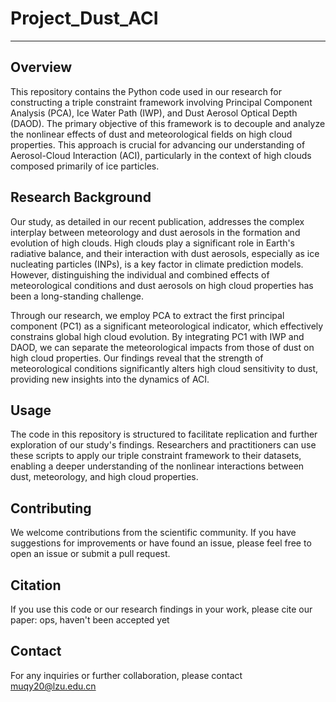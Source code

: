 # Project_Dust_ACI
---
## Overview
This repository contains the Python code used in our research for constructing a triple constraint framework involving Principal Component Analysis (PCA), Ice Water Path (IWP), and Dust Aerosol Optical Depth (DAOD). The primary objective of this framework is to decouple and analyze the nonlinear effects of dust and meteorological fields on high cloud properties. This approach is crucial for advancing our understanding of Aerosol-Cloud Interaction (ACI), particularly in the context of high clouds composed primarily of ice particles.

## Research Background
Our study, as detailed in our recent publication, addresses the complex interplay between meteorology and dust aerosols in the formation and evolution of high clouds. High clouds play a significant role in Earth's radiative balance, and their interaction with dust aerosols, especially as ice nucleating particles (INPs), is a key factor in climate prediction models. However, distinguishing the individual and combined effects of meteorological conditions and dust aerosols on high cloud properties has been a long-standing challenge.

Through our research, we employ PCA to extract the first principal component (PC1) as a significant meteorological indicator, which effectively constrains global high cloud evolution. By integrating PC1 with IWP and DAOD, we can separate the meteorological impacts from those of dust on high cloud properties. Our findings reveal that the strength of meteorological conditions significantly alters high cloud sensitivity to dust, providing new insights into the dynamics of ACI.

## Usage
The code in this repository is structured to facilitate replication and further exploration of our study's findings. Researchers and practitioners can use these scripts to apply our triple constraint framework to their datasets, enabling a deeper understanding of the nonlinear interactions between dust, meteorology, and high cloud properties.

## Contributing
We welcome contributions from the scientific community. If you have suggestions for improvements or have found an issue, please feel free to open an issue or submit a pull request.

## Citation
If you use this code or our research findings in your work, please cite our paper: ops, haven't been accepted yet

## Contact
For any inquiries or further collaboration, please contact muqy20@lzu.edu.cn

